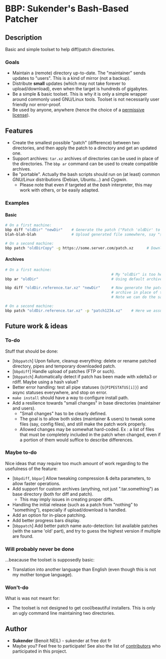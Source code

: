 # BBP: Sukender's Bash-Based Patcher

## Description
Basic and simple toolset to help diff/patch directories.

### Goals
- Maintain a (remote) directory up-to-date. The "maintainer" sends updates to "users". This is a kind of mirror (not a backup).
- Distribute **small** updates (which may not take forever to upload/download), even when the target is hundreds of gigabytes.
- Be a simple & basic toolset. This is why it is only a simple wrapper around commonly used GNU/Linux tools. Toolset is not necessarily user friendly nor error-proof.
- Be used by anyone, anywhere (hence the choice of a [permissive license](COPYING.txt)).

## Features
- Create the smallest possible "patch" (difference) between two directories, and then apply the patch to a directory and get an updated one.
- Support archives: ```tar.xz``` archives of directories can be used in place of the directories. The ```bbp ar``` command can be used to create compatible archives.
- Be "portable". Actually the bash scripts should run on (at least) common *GNU/Linux* distributions (Debian, Ubuntu...) and *Cygwin*.
  - Please note that even if targeted at the *bash* interpreter, this may work with others, or be easily adapted.

### Examples
#### Basic
```bash
# On a first machine:
bbp diff "oldDir" "newDir"    # Generate the patch ("Patch 'oldDir' to 'newDir'.xz")
blah-blah-blah                # Upload generated file somewhere, say "some.server.com/patch.xz"

# On a second machine:
bbp patch "oldDirCopy" -g https://some.server.com/patch.xz      # Download and apply patch
```

#### Archives
```bash
# On a first machine:
                                                # My "oldDir" is too heavy: compress it as a tar.xz (LZMA2)
bbp ar "oldDir"                                 # Using default archive name ("oldDir.reference.tar.xz")

bbp diff "oldDir.reference.tar.xz" "newDir"     # Now generate the patch, but use the newly created "reference"
                                                # archive in place of the source directory.
                                                # Note we can do the same with "newDir".

# On a second machine:
bbp patch "oldDir.reference.tar.xz" -p "patch1234.xz"    # Here we assume the patch is a local file
```

## Future work & ideas
### To-do
Stuff that should be done:
- [```bbppatch```] Upon failure, cleanup everything: delete or rename patched directory, pipes and temporary downloaded patch.
- [```bbpdiff```] Handle upload of patches (FTP or such).
- [```bbppatch```] Automatically detect if patch has been made with xdelta3 or rdiff. Maybe using a hash value?
- Better error handling: test all pipe statuses (```${PIPESTATUS[i]}```) and async statuses everywhere, and stop on error.
- ```make install``` should have a way to configure install path.
- Add a resilience towards "small changes" in base directories (maintainer and users).
  - "Small changes" has to be clearly defined.
  - The goal is to allow both sides (maintainer & users) to tweak some files (say, config files), and still make the patch work properly.
  - Allowed changes may be somewhat hard-coded. Ex : a list of files that must be completely included in the patch when changed, even if a portion of them would suffice to describe differences.

### Maybe to-do
Nice ideas that may require too much amount of work regarding to the usefulness of the feature:
- [```bbpdiff```, ```bbpar```] Allow tweaking compression & delta parameters, to allow faster operations.
- Add support for custom archives (anything, not just ".tar.something") as base directory (both for diff and patch).
  - This may imply issues in creating proper diffs.
- Handling the initial release (such as a patch from "nothing" to "something"), especially if upload/download is handled.
- Add an option for in-place patching.
- Add better progress bars display.
- [```bbppatch```] Add better patch name auto-detection: list available patches (with the same 'old' part), and try to guess the highest version if multiple are found.

### Will probably never be done
...beacause the toolset is supposedly basic:
- Translation into another language than English (even though this is not my mother tongue language).

### Won't-do
What is was not meant for:
- The toolset is not designed to get cool/beautiful installers. This is only an ugly command line maintaining two directories.

## Author
- **Sukender** (Benoit NEIL) - sukender at free dot fr
- Maybe you? Feel free to participate!
See also the list of [contributors](https://github.com/Sukender/bash-based-patcher/contributors) who participated in this project.
